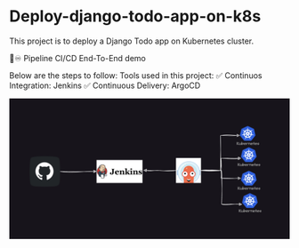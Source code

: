 # Deploy-django-todo-app-on-k8s
This project is to deploy a Django Todo app on Kubernetes cluster.

🚀♾️ Pipeline CI/CD End-To-End demo 

Below are the steps to follow:
Tools used in this project: 
✅ Continuos Integration: Jenkins
✅ Continuous Delivery: ArgoCD 

![](images/Project_workflow.png)